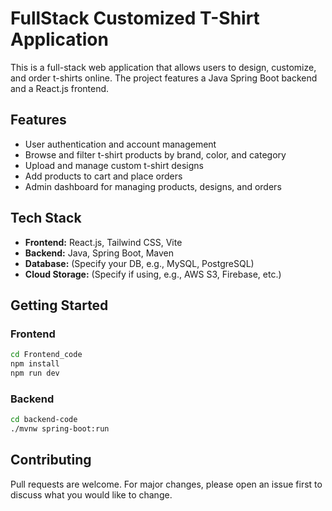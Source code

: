 # FullStack Customized T-Shirt Application

This is a full-stack web application that allows users to design, customize, and order t-shirts online. The project features a Java Spring Boot backend and a React.js frontend.

## Features
- User authentication and account management
- Browse and filter t-shirt products by brand, color, and category
- Upload and manage custom t-shirt designs
- Add products to cart and place orders
- Admin dashboard for managing products, designs, and orders

## Tech Stack
- **Frontend:** React.js, Tailwind CSS, Vite
- **Backend:** Java, Spring Boot, Maven
- **Database:** (Specify your DB, e.g., MySQL, PostgreSQL)
- **Cloud Storage:** (Specify if using, e.g., AWS S3, Firebase, etc.)

## Getting Started

### Frontend
```sh
cd Frontend_code
npm install
npm run dev
```

### Backend
```sh
cd backend-code
./mvnw spring-boot:run
```

## Contributing
Pull requests are welcome. For major changes, please open an issue first to discuss what you would like to change. 